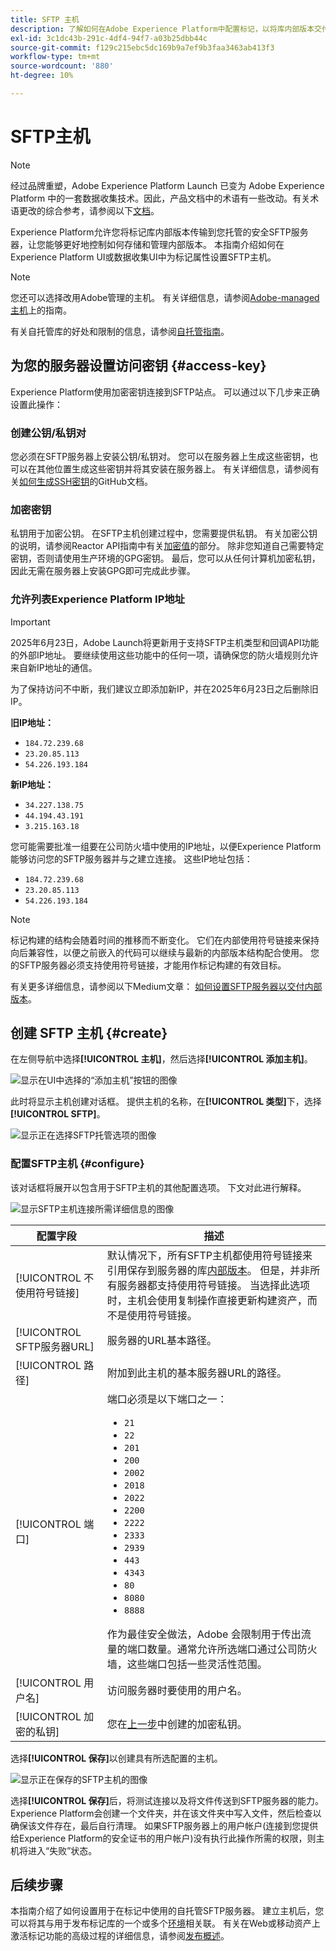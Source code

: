```yaml
---
title: SFTP 主机
description: 了解如何在Adobe Experience Platform中配置标记，以将库内部版本交付到安全的自托管SFTP服务器。
exl-id: 3c1dc43b-291c-4df4-94f7-a03b25dbb44c
source-git-commit: f129c215ebc5dc169b9a7ef9b3faa3463ab413f3
workflow-type: tm+mt
source-wordcount: '880'
ht-degree: 10%

---
```


# SFTP主机

>[!NOTE]
>
>经过品牌重塑，Adobe Experience Platform Launch 已变为 Adobe Experience Platform 中的一套数据收集技术。因此，产品文档中的术语有一些改动。有关术语更改的综合参考，请参阅以下[文档](../../../term-updates.md)。

Experience Platform允许您将标记库内部版本传输到您托管的安全SFTP服务器，让您能够更好地控制如何存储和管理内部版本。 本指南介绍如何在Experience Platform UI或数据收集UI中为标记属性设置SFTP主机。

>[!NOTE]
>
>您还可以选择改用Adobe管理的主机。 有关详细信息，请参阅[Adobe-managed主机](./managed-by-adobe-host.md)上的指南。
>
>有关自托管库的好处和限制的信息，请参阅[自托管指南](./self-hosting-libraries.md)。

## 为您的服务器设置访问密钥 {#access-key}

Experience Platform使用加密密钥连接到SFTP站点。 可以通过以下几步来正确设置此操作：

### 创建公钥/私钥对

您必须在SFTP服务器上安装公钥/私钥对。 您可以在服务器上生成这些密钥，也可以在其他位置生成这些密钥并将其安装在服务器上。 有关详细信息，请参阅有关[如何生成SSH密钥](https://help.github.com/cn/github/authenticating-to-github/generating-a-new-ssh-key-and-adding-it-to-the-ssh-agent#generating-a-new-ssh-key)的GitHub文档。

### 加密密钥

私钥用于加密公钥。 在SFTP主机创建过程中，您需要提供私钥。 有关加密公钥的说明，请参阅Reactor API指南中有关[加密值](../../../api/guides/encrypting-values.md)的部分。 除非您知道自己需要特定密钥，否则请使用生产环境的GPG密钥。 最后，您可以从任何计算机加密私钥，因此无需在服务器上安装GPG即可完成此步骤。

### 允许列表Experience Platform IP地址

>[!IMPORTANT]
>
> 2025年6月23日，Adobe Launch将更新用于支持SFTP主机类型和回调API功能的外部IP地址。 要继续使用这些功能中的任何一项，请确保您的防火墙规则允许来自新IP地址的通信。
>
> 为了保持访问不中断，我们建议立即添加新IP，并在2025年6月23日之后删除旧IP。
>
>**旧IP地址：**
> * `184.72.239.68`
> * `23.20.85.113`
> * `54.226.193.184`
>
>**新IP地址：**
> * `34.227.138.75 `
> * `44.194.43.191`
> * `3.215.163.18`

您可能需要批准一组要在公司防火墙中使用的IP地址，以便Experience Platform能够访问您的SFTP服务器并与之建立连接。 这些IP地址包括：

* `184.72.239.68`
* `23.20.85.113`
* `54.226.193.184`

>[!NOTE]
>
>标记构建的结构会随着时间的推移而不断变化。 它们在内部使用符号链接来保持向后兼容性，以便之前嵌入的代码可以继续与最新的内部版本结构配合使用。 您的SFTP服务器必须支持使用符号链接，才能用作标记构建的有效目标。

有关更多详细信息，请参阅以下Medium文章： [如何设置SFTP服务器以交付内部版本](https://medium.com/launch-by-adobe/configuring-an-sftp-server-for-use-with-adobe-launch-bc626027e5a6)。

## 创建 SFTP 主机 {#create}

在左侧导航中选择&#x200B;**[!UICONTROL 主机]**，然后选择&#x200B;**[!UICONTROL 添加主机]**。

![显示在UI中选择的“添加主机”按钮的图像](../../../images/ui/publishing/sftp-hosts/add-host-button.png)

此时将显示主机创建对话框。 提供主机的名称，在&#x200B;**[!UICONTROL 类型]**&#x200B;下，选择&#x200B;**[!UICONTROL SFTP]**。

![显示正在选择SFTP托管选项的图像](../../../images/ui/publishing/sftp-hosts/select-sftp.png)

### 配置SFTP主机 {#configure}

该对话框将展开以包含用于SFTP主机的其他配置选项。 下文对此进行解释。

![显示SFTP主机连接所需详细信息的图像](../../../images/ui/publishing/sftp-hosts/host-details.png)

| 配置字段 | 描述 |
| --- | --- |
| [!UICONTROL 不使用符号链接] | 默认情况下，所有SFTP主机都使用符号链接来引用保存到服务器的库[内部版本](../builds.md)。 但是，并非所有服务器都支持使用符号链接。 当选择此选项时，主机会使用复制操作直接更新构建资产，而不是使用符号链接。 |
| [!UICONTROL SFTP服务器URL] | 服务器的URL基本路径。 |
| [!UICONTROL 路径] | 附加到此主机的基本服务器URL的路径。 |
| [!UICONTROL 端口] | 端口必须是以下端口之一：<ul><li>`21`</li><li>`22`</li><li>`201`</li><li>`200`</li><li>`2002`</li><li>`2018`</li><li>`2022`</li><li>`2200`</li><li>`2222`</li><li>`2333`</li><li>`2939`</li><li>`443`</li><li>`4343`</li><li>`80`</li><li>`8080`</li><li>`8888`</li></ul>作为最佳安全做法，Adobe 会限制用于传出流量的端口数量。通常允许所选端口通过公司防火墙，这些端口包括一些灵活性范围。 |
| [!UICONTROL 用户名] | 访问服务器时要使用的用户名。 |
| [!UICONTROL 加密的私钥] | 您在[上一步](#access-key)中创建的加密私钥。 |

选择&#x200B;**[!UICONTROL 保存]**&#x200B;以创建具有所选配置的主机。

![显示正在保存的SFTP主机的图像](../../../images/ui/publishing/sftp-hosts/save-host.png)

选择&#x200B;**[!UICONTROL 保存]**&#x200B;后，将测试连接以及将文件传送到SFTP服务器的能力。 Experience Platform会创建一个文件夹，并在该文件夹中写入文件，然后检查以确保该文件存在，最后自行清理。 如果SFTP服务器上的用户帐户(连接到您提供给Experience Platform的安全证书的用户帐户)没有执行此操作所需的权限，则主机将进入“失败”状态。

## 后续步骤

本指南介绍了如何设置用于在标记中使用的自托管SFTP服务器。 建立主机后，您可以将其与用于发布标记库的一个或多个[环境](../environments.md)相关联。 有关在Web或移动资产上激活标记功能的高级过程的详细信息，请参阅[发布概述](../overview.md)。
